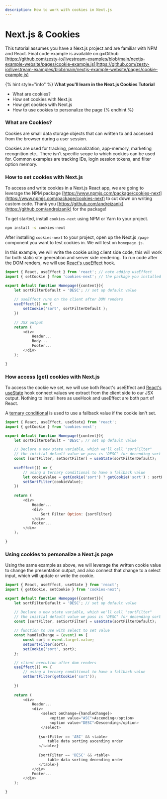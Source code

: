 ```yaml
---
description: How to work with cookies in Next.js
---
```


# Next.js & Cookies

This tutorial assumes you have a Next.js project and are familiar with NPM and React. Final code example is available on g=Github [https://github.com/zesty-io/livestream-examples/blob/main/nextjs-example-website/pages/cookie-example.js](https://github.com/zesty-io/livestream-examples/blob/main/nextjs-example-website/pages/cookie-example.js)

{% hint style="info" %}
W**hat you'll learn in the Next.js Cookies Tutorial**

* What are cookies?
* How set cookies with Next.js
* How get cookies with Next.js
* How to use cookies to personalize the page
{% endhint %}

### What are Cookies?

Cookies are small data storage objects that can written to and accessed from the browser during a user session. &#x20;

Cookies are used for tracking, personalization, app-memory, marketing recognition etc.. There isn't specific scope to which cookies can be used for. Common examples are tracking IDs, login session tokens, and filter option memory.&#x20;

### How to set cookies with Next.js

To access and write cookies in a Next.js React app, we are going to leverage the NPM package [https://www.npmjs.com/package/cookies-next](https://www.npmjs.com/package/cookies-next) to cut down on writing custom code. Thank you  [https://github.com/andreizanik](https://github.com/andreizanik) for the package!

To get started, install `cookies-next` using NPM or Yarn to your project.&#x20;

```bash
npm install -s cookies-next
```

After installing `cookies-next` to your project, open up the Next.js `/page` component you want to test cookies in. We will test on `homepage.js.`

In this example, we will write the cookie using client side code, this will work for both static site generation and server side rendering. To run code after the DOM renders, we will use [React's useEffect](https://reactjs.org/docs/hooks-effect.html) hook.&#x20;

```javascript
import { React, useEffect } from 'react'; // note adding useEffect
import { setCookie } from 'cookies-next'; // the package you installed

export default function Homepage({content}){
    let sortFilterDefault = 'DESC'; // set up default value
    
    // useEffect runs on the client after DOM renders  
    useEffect(() => {
        setCookie('sort', sortFilterDefault );
    })
    
    // JSX output
    return (
        <div>
            Header...
            Body...
            Footer...
        </div>
    );

}
```

### How access (get) cookies with Next.js

To access the cookie we set, we will use both React's useEffect and [React's useState](https://reactjs.org/docs/hooks-state.html) hook connect values we extract from the client side to our JSX output. Nothing to install here as useHook and useEffect are both part of React.&#x20;

A [ternary conditional](https://developer.mozilla.org/en-US/docs/Web/JavaScript/Reference/Operators/Conditional\_Operator) is used to use a fallback value if the cookie isn't set.&#x20;

```javascript
import { React, useEffect, useState} from 'react';
import { getCookie } from 'cookies-next';

export default function Homepage({content}){
    let sortFilterDefault = 'DESC'; // set up default value

    // Declare a new state variable, which we'll call "sortFilter"
    // the inistial default value we pass is 'DESC' for decending sort
    const [sortFilter, setSortFilter] = useState(sortFilterDefault);
  
    useEffect(() => {
        // using a ternary conditional to have a fallback value
        let cookieValue = getCookie('sort') ? getCookie('sort') : sortFilterDefault ;
        setSortFilter(cookieValue);
    })
    
    return (
        <div>
            Header...
            <div>
                Sort Filter Option: {sortFilter}
            </div>
            Footer...
        </div>
    );

}
```

### Using cookies to personalize a Next.js page

Using the same example as above, we will leverage the written cookie value to change the presentation output, and also connect that change to a select input, which will update or write the cookie.

```javascript
import { React, useEffect, useState } from 'react';
import { getCookie, setCookie } from 'cookies-next';

export default function Homepage({content}){
    let sortFilterDefault = 'DESC'; // set up default value

    // Declare a new state variable, which we'll call "sortFilter"
    // the inistial default value we pass is 'DESC' for decending sort
    const [sortFilter, setSortFilter] = useState(sortFilterDefault);
 
    // function to use with select to set value
    const handleChange = (event) => {
        const sort = event.target.value;
        setSortFilter(sort);
        setCookie('sort', sort);
    };

    // client execution after dom renders
    useEffect(() => {
        // using a ternary conditional to have a fallback value
        setSortFilter(getCookie('sort'));
       
    })
    
    return (
        <div>
            Header...
            <div>
                <select onChange={handleChange}>
                    <option value="ASC">Ascending</option>
                    <option value="DESC">Descending</option>
                </select>
            
               {sortFilter == 'ASC' && <table>
                   table data sorting ascending order
               </table>}
               
               {sortFilter == 'DESC' && <table>
                   table data sorting decending order
               </table>}
            </div>
            Footer...
        </div>
    );

}
```
